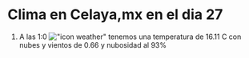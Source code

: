 # Clima en Celaya,mx en el dia 27

1. A las 1:0 !["icon weather"](http://openweathermap.org/img/w/04n.png) tenemos una temperatura de 16.11 C con nubes y  vientos de 0.66 y nubosidad al 93%
